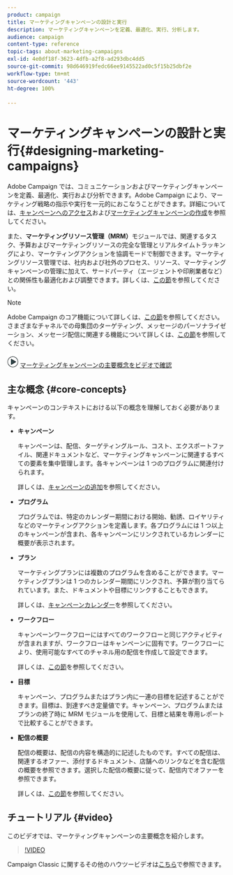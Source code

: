 ```yaml
---
product: campaign
title: マーケティングキャンペーンの設計と実行
description: マーケティングキャンペーンを定義、最適化、実行、分析します。
audience: campaign
content-type: reference
topic-tags: about-marketing-campaigns
exl-id: 4e0df18f-3623-4dfb-a2f8-ad293dbc4dd5
source-git-commit: 98d646919fedc66ee9145522ad0c5f15b25dbf2e
workflow-type: tm+mt
source-wordcount: '443'
ht-degree: 100%

---
```


# マーケティングキャンペーンの設計と実行{#designing-marketing-campaigns}

Adobe Campaign では、コミュニケーションおよびマーケティングキャンペーンを定義、最適化、実行および分析できます。Adobe Campaign により、マーケティング戦略の指示や実行を一元的におこなうことができます。詳細については、[キャンペーンへのアクセス](../../campaign/using/accessing-campaigns.md)および[マーケティングキャンペーンの作成](../../campaign/using/setting-up-marketing-campaigns.md)を参照してください。

また、**マーケティングリソース管理（MRM）**&#x200B;モジュールでは、関連するタスク、予算およびマーケティングリソースの完全な管理とリアルタイムトラッキングにより、マーケティングアクションを協調モードで制御できます。マーケティングリソース管理では、社内および社外のプロセス、リソース、マーケティングキャンペーンの管理に加えて、サードパーティ（エージェントや印刷業者など）との関係性も最適化および調整できます。詳しくは、[この節](../../campaign/using/about-marketing-resource-management.md)を参照してください。

>[!NOTE]
>
>Adobe Campaign のコア機能について詳しくは、[この節](../../platform/using/about-adobe-campaign-classic.md)を参照してください。\
>さまざまなチャネルでの母集団のターゲティング、メッセージのパーソナライゼーション、メッセージ配信に関連する機能について詳しくは、[この節](../../delivery/using/steps-about-delivery-creation-steps.md)を参照してください。

![](assets/do-not-localize/how-to-video.png) [マーケティングキャンペーンの主要概念をビデオで確認](#video)

## 主な概念 {#core-concepts}

キャンペーンのコンテキストにおける以下の概念を理解しておく必要があります。

* **キャンペーン**

   キャンペーンは、配信、ターゲティングルール、コスト、エクスポートファイル、関連ドキュメントなど、マーケティングキャンペーンに関連するすべての要素を集中管理します。各キャンペーンは 1 つのプログラムに関連付けられます。

   詳しくは、[キャンペーンの追加](../../campaign/using/setting-up-marketing-campaigns.md#adding-a-campaign)を参照してください。

* **プログラム**

   プログラムでは、特定のカレンダー期間における開始、勧誘、ロイヤリティなどのマーケティングアクションを定義します。各プログラムには 1 つ以上のキャンペーンが含まれ、各キャンペーンにリンクされているカレンダーに概要が表示されます。

* **プラン**

   マーケティングプランには複数のプログラムを含めることができます。マーケティングプランは 1 つのカレンダー期間にリンクされ、予算が割り当てられています。また、ドキュメントや目標にリンクすることもできます。

   詳しくは、[キャンペーンカレンダー](../../campaign/using/accessing-marketing-campaigns.md#campaign-calendar)を参照してください。

* **ワークフロー**

   キャンペーンワークフローにはすべてのワークフローと同じアクティビティが含まれますが、ワークフローはキャンペーンに固有です。ワークフローにより、使用可能なすべてのチャネル用の配信を作成して設定できます。

   詳しくは、[この節](../../campaign/using/marketing-campaign-deliveries.md#building-the-main-target-in-a-workflow)を参照してください。

* **目標**

   キャンペーン、プログラムまたはプラン内に一連の目標を記述することができます。目標は、到達すべき定量値です。キャンペーン、プログラムまたはプランの終了時に MRM モジュールを使用して、目標と結果を専用レポートで比較することができます。

* **配信の概要**

   配信の概要は、配信の内容を構造的に記述したものです。すべての配信は、関連するオファー、添付するドキュメント、店舗へのリンクなどを含む配信の概要を参照できます。選択した配信の概要に従って、配信内でオファーを参照できます。

   詳しくは、[この節](../../campaign/using/marketing-campaign-deliveries.md#associating-and-structuring-resources-linked-via-a-delivery-outline)を参照してください。

## チュートリアル {#video}

このビデオでは、マーケティングキャンペーンの主要概念を紹介します。

>[!VIDEO](https://video.tv.adobe.com/v/35131?quality=12)

Campaign Classic に関するその他のハウツービデオは[こちら](https://experienceleague.adobe.com/docs/campaign-classic-learn/tutorials/overview.html?lang=ja)で参照できます。
